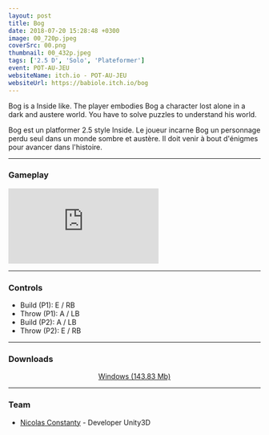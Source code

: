 ```yaml
---
layout: post
title: Bog
date: 2018-07-20 15:28:48 +0300
image: 00_720p.jpeg
coverSrc: 00.png
thumbnail: 00_432p.jpeg
tags: ['2.5 D', 'Solo', 'Plateformer']
event: POT-AU-JEU
websiteName: itch.io - POT-AU-JEU
websiteUrl: https://babiole.itch.io/bog
---
```

Bog is a Inside like. The player embodies Bog a character lost alone in a dark and austere world. You have to solve puzzles to understand his world.

Bog est un platformer 2.5 style Inside. Le joueur incarne Bog un personnage perdu seul dans un monde sombre et austère. Il doit venir à bout d'énigmes pour avancer dans l'histoire.

***

### Gameplay
<iframe src="https://www.youtube.com/embed/iHgH-QEHGvA" frameborder="0" frameborder="0" allow="accelerometer; clipboard-write; encrypted-media; gyroscope; picture-in-picture" allowfullscreen></iframe>

***

### Controls
* Build (P1): E / RB
* Throw (P1): A / LB
* Build (P2): A / LB
* Throw (P2): E / RB

***

### Downloads
<p style="text-align: center;margin: 0;"><a href="https://1drv.ms/u/s!AoYk8X2I2PMgg5dQK5QFhiQRFD0Frw?e=VhHu03">Windows (143.83 Mb)</a></p>

***

### Team
* [Nicolas Constanty](https://fr.linkedin.com/in/nicolas-constanty-653232113) - Developer Unity3D
